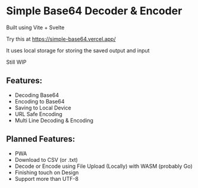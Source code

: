 # Simple Base64 Decoder & Encoder

Built using Vite + Svelte

Try this at https://simple-base64.vercel.app/

It uses local storage for storing the saved output and input

Still WIP

## Features:
- Decoding Base64
- Encoding to Base64
- Saving to Local Device
- URL Safe Encoding
- Multi Line Decoding & Encoding

## Planned Features:
- PWA
- Download to CSV (or .txt)
- Decode or Encode using File Upload (Locally) with WASM (probably Go)
- Finishing touch on Design
- Support more than UTF-8
